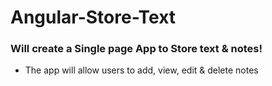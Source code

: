 # Angular-Store-Text

### Will create a Single page App to Store text & notes! 
   - The app will allow users to add, view, edit & delete notes
